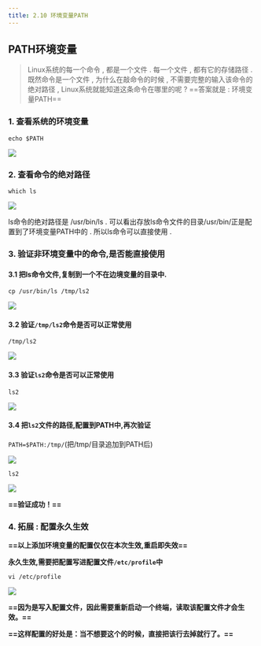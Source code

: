 ```yaml
---
title: 2.10 环境变量PATH
---
```



## PATH环境变量

> Linux系统的每一个命令 , 都是一个文件 . 每一个文件 , 都有它的存储路径 . 既然命令是一个文件 , 为什么在敲命令的时候 , 不需要完整的输入该命令的绝对路径 , Linux系统就能知道这条命令在哪里的呢 ? ==答案就是 : 环境变量PATH==

### 1. 查看系统的环境变量

`echo $PATH`

![](http://oqjg6c4c1.bkt.clouddn.com/201706061434_901.png)

### 2. 查看命令的绝对路径

`which ls`

![](http://oqjg6c4c1.bkt.clouddn.com/201706061436_159.png)

ls命令的绝对路径是 /usr/bin/ls . 可以看出存放ls命令文件的目录/usr/bin/正是配置到了环境变量PATH中的 . 所以ls命令可以直接使用 . 

### 3. 验证非环境变量中的命令,是否能直接使用

#### 3.1 把ls命令文件,复制到一个不在边境变量的目录中.
 
 `cp /usr/bin/ls /tmp/ls2`
 
 ![](http://oqjg6c4c1.bkt.clouddn.com/201706061443_603.png)
 
 #### 3.2 验证`/tmp/ls2`命令是否可以正常使用
 
 `/tmp/ls2`
 
 ![](http://oqjg6c4c1.bkt.clouddn.com/201706061446_153.png)
 
 #### 3.3 验证`ls2`命令是否可以正常使用
 
 `ls2`
 
 ![](http://oqjg6c4c1.bkt.clouddn.com/201706061447_926.png)
 
 #### 3.4 把`ls2`文件的路径,配置到PATH中,再次验证
 
`PATH=$PATH:/tmp/`(把/tmp/目录追加到PATH后)

 ![](http://oqjg6c4c1.bkt.clouddn.com/201706061448_1000.png)
 
 `ls2`
 
 ![](http://oqjg6c4c1.bkt.clouddn.com/201706061452_466.png)
 
 **==验证成功！==**
 
 ### 4. 拓展 : 配置永久生效
 **==以上添加环境变量的配置仅仅在本次生效,重启即失效==**
 
 **永久生效,需要把配置写进配置文件`/etc/profile`中**
 
 `vi /etc/profile`
 
 ![](http://oqjg6c4c1.bkt.clouddn.com/201706061503_419.png)
 
 **==因为是写入配置文件，因此需要重新启动一个终端，读取该配置文件才会生效。==**
 
 **==这样配置的好处是：当不想要这个的时候，直接把该行去掉就行了。==**
 
 
 




